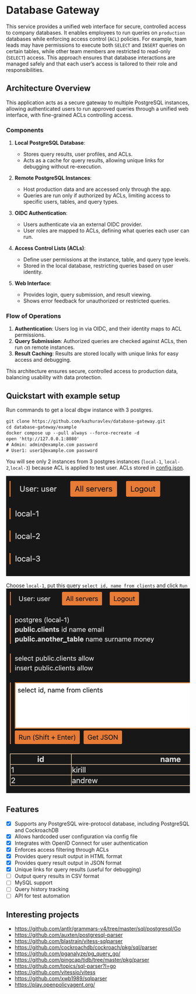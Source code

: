 # Database Gateway

This service provides a unified web interface for secure, controlled access to company databases. It enables employees
to run queries on `production` databases while enforcing access control (`ACL`) policies. For example, team leads may
have permissions to execute both `SELECT` and `INSERT` queries on certain tables, while other team members are
restricted to read-only (`SELECT`) access. This approach ensures that database interactions are managed safely and
that each user’s access is tailored to their role and responsibilities.

## Architecture Overview

This application acts as a secure gateway to multiple PostgreSQL instances, allowing authenticated users to run approved
queries through a unified web interface, with fine-grained ACLs controlling access.

### Components

1. **Local PostgreSQL Database**:
    - Stores query results, user profiles, and ACLs.
    - Acts as a cache for query results, allowing unique links for debugging without re-execution.

2. **Remote PostgreSQL Instances**:
    - Host production data and are accessed only through the app.
    - Queries are run only if authorized by ACLs, limiting access to specific users, tables, and query types.

3. **OIDC Authentication**:
    - Users authenticate via an external OIDC provider.
    - User roles are mapped to ACLs, defining what queries each user can run.

4. **Access Control Lists (ACLs)**:
    - Define user permissions at the instance, table, and query type levels.
    - Stored in the local database, restricting queries based on user identity.

5. **Web Interface**:
    - Provides login, query submission, and result viewing.
    - Shows error feedback for unauthorized or restricted queries.

### Flow of Operations

1. **Authentication**: Users log in via OIDC, and their identity maps to ACL permissions.
2. **Query Submission**: Authorized queries are checked against ACLs, then run on remote instances.
3. **Result Caching**: Results are stored locally with unique links for easy access and debugging.

This architecture ensures secure, controlled access to production data, balancing usability with data protection.

## Quickstart with example setup

Run commands to get a local dbgw instance with 3 postgres.

```shell
git clone https://github.com/kazhuravlev/database-gateway.git
cd database-gateway/example
docker compose up --pull always --force-recreate -d
open 'http://127.0.0.1:8080'
# Admin: admin@example.com password
# User1: user1@example.com password
```

You will see only 2 instances from 3 postgres instances (`local-1`, `local-2`,`local-3`) because ACL is applied to test
user. ACLs stored in [config.json](example/config.json).

![pic1_instances.png](example/pic1_instances.png)

Choose `local-1`, put this query `select id, name from clients` and click `Run` ![pic2_run.png](example/pic2_run.png)

## Features

- [x] Supports any PostgreSQL wire-protocol database, including PostgreSQL and CockroachDB
- [x] Allows hardcoded user configuration via config file
- [x] Integrates with OpenID Connect for user authentication
- [x] Enforces access filtering through ACLs
- [x] Provides query result output in HTML format
- [x] Provides query result output in JSON format
- [x] Unique links for query results (useful for debugging)
- [ ] Output query results in CSV format
- [ ] MySQL support
- [ ] Query history tracking
- [ ] API for test automation

## Interesting projects

- https://github.com/antlr/grammars-v4/tree/master/sql/postgresql/Go
- https://github.com/auxten/postgresql-parser
- https://github.com/blastrain/vitess-sqlparser
- https://github.com/cockroachdb/cockroach/pkg/sql/parser
- https://github.com/pganalyze/pg_query_go/
- https://github.com/pingcap/tidb/tree/master/pkg/parser
- https://github.com/topics/sql-parser?l=go
- https://github.com/vitessio/vitess
- https://github.com/xwb1989/sqlparser
- https://play.openpolicyagent.org/
